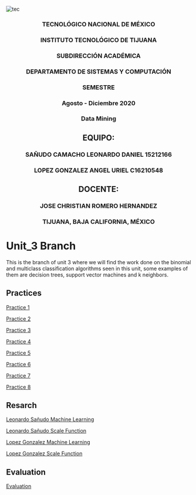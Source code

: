 
![tec](https://i.imgur.com/DKIVS3c.png)

<center>

### TECNOLÓGICO NACIONAL DE MÉXICO

### INSTITUTO TECNOLÓGICO DE TIJUANA

### SUBDIRECCIÓN ACADÉMICA

### DEPARTAMENTO DE SISTEMAS Y COMPUTACIÓN

### SEMESTRE

### Agosto - Diciembre 2020

### Data Mining

## EQUIPO:

### SAÑUDO CAMACHO LEONARDO DANIEL 15212166

### LOPEZ GONZALEZ ANGEL URIEL C16210548

## DOCENTE:

### JOSE CHRISTIAN ROMERO HERNANDEZ

### TIJUANA, BAJA CALIFORNIA, MÉXICO

</center>

# Unit_3 Branch
This is the branch of unit 3 where we will find the work done on the binomial and multiclass classification algorithms seen in this unit, some examples of them are decision trees, support vector machines and k neighbors.

## Practices
[Practice 1](https://github.com/daniel521221/Data_Mining/blob/Unit3/Practices/Practice_1.md)


[Practice 2](https://github.com/daniel521221/Data_Mining/blob/Unit3/Practices/Practice_2.md)


[Practice 3](https://github.com/daniel521221/Data_Mining/blob/Unit3/Practices/Practice_3.md)


[Practice 4](https://github.com/daniel521221/Data_Mining/blob/Unit3/Practices/Practice_4.md)


[Practice 5](https://github.com/daniel521221/Data_Mining/blob/Unit3/Practices/practice_5.md)


[Practice 6](https://github.com/daniel521221/Data_Mining/blob/Unit3/Practices/practice_6.md)


[Practice 7](https://github.com/daniel521221/Data_Mining/blob/Unit3/Practices/practice_7.md)


[Practice 8](https://github.com/daniel521221/Data_Mining/blob/Unit3/Practices/practice_8.md)

## Resarch


[Leonardo Sañudo Machine Learning](https://github.com/daniel521221/Data_Mining/blob/Unit3/Tasks/Leonardo_Sa%C3%B1udo/Machine%20Learning.md)


[Leonardo Sañudo Scale Function](https://github.com/daniel521221/Data_Mining/blob/Unit3/Tasks/Leonardo_Sa%C3%B1udo/Scale%20Function.md)


[Lopez Gonzalez Machine Learning](https://github.com/daniel521221/Data_Mining/blob/Unit3/Tasks/Uriel_Gonzalez/machine%20learning.md)


[Lopez Gonzalez Scale Function](https://github.com/daniel521221/Data_Mining/blob/Unit3/Tasks/Uriel_Gonzalez/Scale%20Function.md)

## Evaluation


[Evaluation](https://github.com/daniel521221/Data_Mining/blob/Unit3/Evaluation/README.md)

